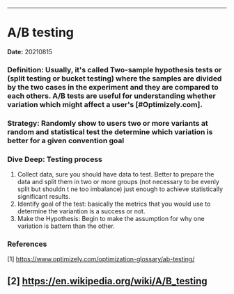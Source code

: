 ---------------------------------------------------------------------------
# A/B testing
 
**Date:** 20210815

### **Definition:** Usually, it's called Two-sample hypothesis tests or (split testing or bucket testing) where the samples are divided by the two cases in the experiment and they are compared to each others. A/B tests are useful for understanding whether variation which might affect a user's [#Optimizely.com].

### **Strategy:** Randomly show to users two or more variants at random and statistical test the determine which variation is better for a given convention goal

### **Dive Deep:** Testing process

1. Collect data, sure you should have data to test. Better to prepare the data and split them in two or more groups (not necessary to be evenly split but shouldn
t ne too imbalance) just enough to achieve statistically significant results. 
2. Identify goal of the test: basically the metrics that you would use to determine the variantion is a success or not. 
3. Make the Hypothesis: Begin to make the assumption for why one variation is battern than the other. 

### **References**
<a id=Optimizely.com>[1]</a> https://www.optimizely.com/optimization-glossary/ab-testing/

<a id=Wikipedia.com>[2]</a> https://en.wikipedia.org/wiki/A/B_testing    
---------------------------------------------------------------------------


